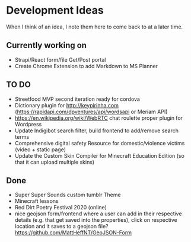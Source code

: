 # Development Ideas
When I think of an idea, I note them here to come back to at a later time.

## Currently working on ##

- Strapi/React form/file Get/Post portal
- Create Chrome Extension to add Markdown to MS Planner

## TO DO ##

- Streetfood MVP second iteration ready for cordova
- Dictionary plugin for http://keypirinha.com (https://rapidapi.com/dpventures/api/wordsapi or Meriam API)
- https://en.wikipedia.org/wiki/WebRTC chat roulette proper plugin for Wordpress
- Update Indigibot search filter, build frontend to add/remove search terms
- Comprehensive digital safety Resource for domestic/violence victims (video + static page)
- Update the Custom Skin Compiler for Minecraft Education Edition (so that it can upload multiple skins)

## Done ##
- Super Super Sounds custom tumblr Theme
- Minecraft lessons
- Red Dirt Poetry Festival 2020 (online)
- nice geojson form/frontend where a user can add in their respective details (e.g. that get saved into the properties), click on respective location and it saves to a geojson file? https://github.com/MattHeffNT/GeoJSON-Form
